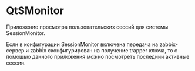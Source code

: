 # QtSMonitor
Приложение просмотра пользовательских сессий для системы SessionMonitor.

Если в конфигурации SessionMonitor включена передача на zabbix-сервер и zabbix сконфигурирован на получение trapper ключа,
то с помощью данного приложения можно посмотреть последнии активные сессии.
